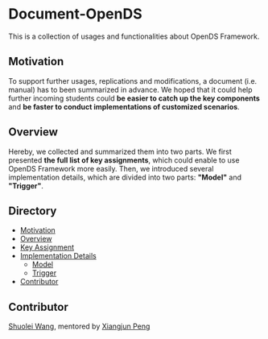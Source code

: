 # Document-OpenDS
This is a collection of usages and functionalities about OpenDS Framework.
<br>

## Motivation

To support further usages, replications and modifications, a document (i.e. manual) has to been summarized in advance. We hoped that it could help further incoming students could <b>be easier to catch up the key components</b> and <b>be faster to conduct implementations of customized scenarios</b>.

## Overview

Hereby, we collected and summarized them into two parts. We first presented <b>the full list of key assignments</b>, which could enable to use OpenDS Framework more easily. Then, we introduced several implementation details, which are divided into two parts: <b>"Model"</b> and <b>"Trigger"</b>.

## Directory

<!--ts-->
   * [Motivation](#Motivation)
   * [Overview](#Overview)
   * [Key Assignment](https://github.com/unnc-idl-ucc//Document-OpenDS/tree/master/Key_Assignment)
   * [Implementation Details](https://github.com/unnc-idl-ucc//Document-OpenDS/tree/master/Implementation_Details)
      * [Model](https://github.com/unnc-idl-ucc//Document-OpenDS/tree/master/Implementation_Details/Model)
      * [Trigger](https://github.com/unnc-idl-ucc//Document-OpenDS/tree/master/Implementation_Details/Trigger)
   * [Contributor](#Contributor)

  <!-- * [Tests](#tests)-->

<!--te-->

## Contributor

[Shuolei Wang](https://github.com/ShuoleiWang), mentored by [Xiangjun Peng](https://github.com/Shiangjun)

<br>
